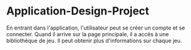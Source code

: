 # Application-Design-Project
En entrant dans l'application, l'utilisateur peut se créer un compte et se connecter. Quand il arrive sur la page principale, il a accès à une bibliothèque de jeu. Il peut obtenir plus d'informations sur chaque jeu.

